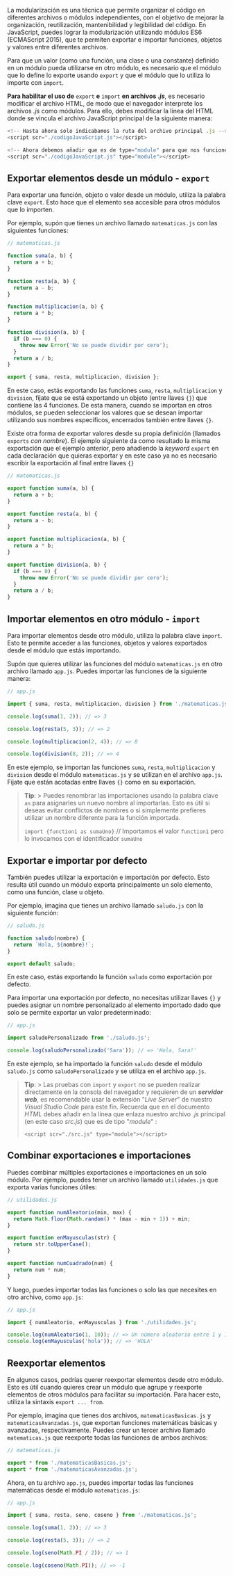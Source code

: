 
La modularización es una técnica que permite organizar el código en diferentes archivos o módulos independientes, con el objetivo de mejorar la organización, reutilización, mantenibilidad y legibilidad del código. En JavaScript, puedes lograr la modularización utilizando módulos ES6 (ECMAScript 2015), que te permiten exportar e importar funciones, objetos y valores entre diferentes archivos.

Para que un valor (como una función, una clase o una constante) definido en un módulo pueda utilizarse en otro módulo, es necesario que el módulo que lo define lo exporte usando `export` y que el módulo que lo utiliza lo importe con `import`.

**Para habilitar el uso de** `export` **e** `import` **en archivos _.js_**, es necesario modificar el archivo HTML, de modo que el navegador interprete los archivos _.js_ como módulos. Para ello, debes modificar la línea del HTML donde se vincula el archivo JavaScript principal de la siguiente manera:

```JavaScript
<!-- Hasta ahora solo indicabamos la ruta del archivo principal .js -->
<script scr="./codigoJavaScript.js"></script>

<!-- Ahora debemos añadir que es de type="module" para que nos funcionen las exportaciones -->
<script scr="./codigoJavaScript.js" type="module"></script>
```


## Exportar elementos desde un módulo - `export`

Para exportar una función, objeto o valor desde un módulo, utiliza la palabra clave `export`. Esto hace que el elemento sea accesible para otros módulos que lo importen.

Por ejemplo, supón que tienes un archivo llamado `matematicas.js` con las siguientes funciones:

```JavaScript
// matematicas.js

function suma(a, b) {
  return a + b;
}

function resta(a, b) {
  return a - b;
}

function multiplicacion(a, b) {
  return a * b;
}

function division(a, b) {
  if (b === 0) {
    throw new Error('No se puede dividir por cero');
  }
  return a / b;
}

export { suma, resta, multiplicacion, division };
```

En este caso, estás exportando las funciones `suma`, `resta`, `multiplicacion` y `division`, fíjate que se está exportando un objeto (entre llaves `{}`) que contiene las 4 funciones. De esta manera, cuando se importan en otros módulos, se pueden seleccionar los valores que se desean importar utilizando sus nombres específicos, encerrados también entre llaves `{}`.

Existe otra forma de exportar valores desde su propia definición (llamados `exports` _con nombre_). El ejemplo siguiente da como resultado la misma exportación que el ejemplo anterior, pero añadiendo la _keyword_ `export` en cada declaración que quieras exportar y en este caso ya no es necesario escribir la exportación al final entre llaves `{}`

```JavaScript
// matematicas.js

export function suma(a, b) {
  return a + b;
}

export function resta(a, b) {
  return a - b;
}

export function multiplicacion(a, b) {
  return a * b;
}

export function division(a, b) {
  if (b === 0) {
    throw new Error('No se puede dividir por cero');
  }
  return a / b;
}
```


## Importar elementos en otro módulo - `import`

Para importar elementos desde otro módulo, utiliza la palabra clave `import`. Esto te permite acceder a las funciones, objetos y valores exportados desde el módulo que estás importando.

Supón que quieres utilizar las funciones del módulo `matematicas.js` en otro archivo llamado `app.js`. Puedes importar las funciones de la siguiente manera:

```JavaScript
// app.js

import { suma, resta, multiplicacion, division } from './matematicas.js';

console.log(suma(1, 2)); // => 3

console.log(resta(5, 3)); // => 2

console.log(multiplicacion(2, 4)); // => 8

console.log(division(8, 2)); // => 4

```

En este ejemplo, se importan las funciones `suma`, `resta`, `multiplicacion` y `division` desde el módulo `matematicas.js` y se utilizan en el archivo `app.js`. Fíjate que están acotadas entre llaves `{}` como en su exportación.

>**Tip**: > Puedes renombrar las importaciones usando la palabra clave `as` para asignarles un nuevo nombre al importarlas. Esto es útil si deseas evitar conflictos de nombres o si simplemente prefieres utilizar un nombre diferente para la función importada.
> 
> `import {function1 as sumaUno}` // Importamos el valor `function1` pero lo invocamos con el identificador `sumaUno`


## Exportar e importar por defecto

También puedes utilizar la exportación e importación por defecto. Esto resulta útil cuando un módulo exporta principalmente un solo elemento, como una función, clase u objeto.

Por ejemplo, imagina que tienes un archivo llamado `saludo.js` con la siguiente función:

```JavaScript
// saludo.js

function saludo(nombre) {
  return `Hola, ${nombre}!`;
}

export default saludo;
```

En este caso, estás exportando la función `saludo` como exportación por defecto.

Para importar una exportación por defecto, no necesitas utilizar llaves `{}` y puedes asignar un nombre personalizado al elemento importado dado que solo se permite exportar un valor predeterminado:

```JavaScript
// app.js

import saludoPersonalizado from './saludo.js';

console.log(saludoPersonalizado('Sara')); // => 'Hola, Sara!'
```

En este ejemplo, se ha importado la función `saludo` desde el módulo `saludo.js` como `saludoPersonalizado` y se utiliza en el archivo `app.js`.

>**Tip**: > Las pruebas con `import` y `export` no se pueden realizar directamente en la consola del navegador y requieren de un **_servidor web_**, es recomendable usar la extensión "_Live Server_" de nuestro _Visual Studio Code_ para este fin. Recuerda que en el documento _HTML_ debes añadir en la línea que enlaza nuestro archivo _.js_ principal (en este caso _src.js_) que es de tipo "_module_" :
> 
> `<script scr="./src.js" type="module"></script>`


## Combinar exportaciones e importaciones

Puedes combinar múltiples exportaciones e importaciones en un solo módulo. Por ejemplo, puedes tener un archivo llamado `utilidades.js` que exporta varias funciones útiles:

```JavaScript
// utilidades.js

export function numAleatorio(min, max) {
  return Math.floor(Math.random() * (max - min + 1)) + min;
}

export function enMayusculas(str) {
  return str.toUpperCase();
}

export function numCuadrado(num) {
  return num * num;
}
```

Y luego, puedes importar todas las funciones o solo las que necesites en otro archivo, como `app.js`:

```JavaScript
// app.js

import { numAleatorio, enMayusculas } from './utilidades.js';

console.log(numAleatorio(1, 10)); // => Un número aleatorio entre 1 y 10
console.log(enMayusculas('hola')); // => 'HOLA'
```


## Reexportar elementos

En algunos casos, podrías querer reexportar elementos desde otro módulo. Esto es útil cuando quieres crear un módulo que agrupe y reexporte elementos de otros módulos para facilitar su importación. Para hacer esto, utiliza la sintaxis `export ... from`.

Por ejemplo, imagina que tienes dos archivos, `matematicasBasicas.js` y `matematicasAvanzadas.js`, que exportan funciones matemáticas básicas y avanzadas, respectivamente. Puedes crear un tercer archivo llamado `matematicas.js` que reexporte todas las funciones de ambos archivos:

```JavaScript
// matematicas.js

export * from './matematicasBasicas.js';
export * from './matematicasAvanzadas.js';
```

Ahora, en tu archivo `app.js`, puedes importar todas las funciones matemáticas desde el módulo `matematicas.js`:

```JavaScript
// app.js

import { suma, resta, seno, coseno } from './matematicas.js';

console.log(suma(1, 2)); // => 3

console.log(resta(5, 3)); // => 2

console.log(seno(Math.PI / 2)); // => 1

console.log(coseno(Math.PI)); // => -1
```

